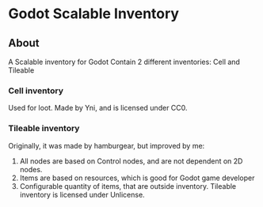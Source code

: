 # Godot Scalable Inventory
## About
A Scalable inventory for Godot
Contain 2 different inventories: Cell and Tileable

### Cell inventory
Used for loot.
Made by Yni, and is licensed under CC0.

### Tileable inventory
Originally, it was made by hamburgear, but improved by me:
1. All nodes are based on Control nodes, and are not dependent on 2D nodes.
2. Items are based on resources, which is good for Godot game developer
3. Configurable quantity of items, that are outside inventory.
 Tileable inventory is licensed under Unlicense.